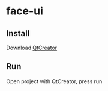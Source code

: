 # face-ui

## Install

Download [QtCreator](https://www.qt.io/download)

## Run

Open project with QtCreator, press run

